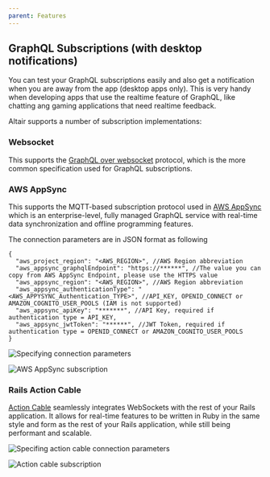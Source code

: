 ```yaml
---
parent: Features
---
```


## GraphQL Subscriptions (with desktop notifications)

You can test your GraphQL subscriptions easily and also get a notification when you are away from the
app (desktop apps only). This is very handy when developing apps that use the realtime feature of
GraphQL, like chatting ang gaming applications that need realtime feedback.

Altair supports a number of subscription implementations:

### Websocket

This supports the [GraphQL over websocket](https://github.com/enisdenjo/graphql-ws/blob/master/PROTOCOL.md) protocol, which is the more common specification used for GraphQL subscriptions.

### AWS AppSync

This supports the MQTT-based subscription protocol used in [AWS AppSync](https://docs.aws.amazon.com/appsync/latest/devguide/welcome.html) which is an enterprise-level, fully managed GraphQL service with real-time data synchronization and offline programming features.

The connection parameters are in JSON format as following

    {
      "aws_project_region": "<AWS_REGION>", //AWS Region abbreviation
      "aws_appsync_graphqlEndpoint": "https://******", //The value you can copy from AWS AppSync Endpoint, please use the HTTPS value
      "aws_appsync_region": "<AWS_REGION>", //AWS Region abbreviation
      "aws_appsync_authenticationType": "<AWS_APPYSYNC_Authentication_TYPE>", //API_KEY, OPENID_CONNECT or AMAZON_COGNITO_USER_POOLS (IAM is not supported)
      "aws_appsync_apiKey": "*******", //API Key, required if authentication type = API_KEY,
      "aws_appsync_jwtToken": "******", //JWT Token, required if authentication type = OPENID_CONNECT or AMAZON_COGNITO_USER_POOLS
    }

![Specifying connection parameters](https://user-images.githubusercontent.com/15103463/99538456-49d97080-29ad-11eb-9002-e744eec42780.png)

![AWS AppSync subscription](https://i.imgur.com/pDhCiBn.png)

### Rails Action Cable

[Action Cable](https://guides.rubyonrails.org/action_cable_overview.html) seamlessly integrates WebSockets with the rest of your Rails application. It allows for real-time features to be written in Ruby in the same style and form as the rest of your Rails application, while still being performant and scalable.

![Specifing action cable connection parameters](https://user-images.githubusercontent.com/3378171/99864870-e8afc980-2b73-11eb-8eb1-ff1334c4dc21.png)

![Action cable subscription](https://user-images.githubusercontent.com/3378171/99864871-ea798d00-2b73-11eb-835b-69fa6ae0726e.png)
